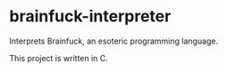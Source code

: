 # brainfuck-interpreter

Interprets Brainfuck, an esoteric programming language.

This project is written in C.
